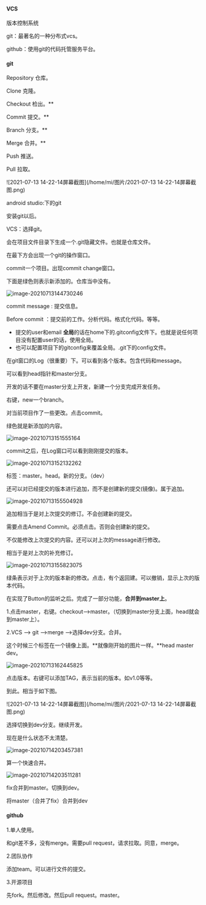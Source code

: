 #### VCS

版本控制系统

 git：最著名的一种分布式vcs。

github：使用git的代码托管服务平台。

#### git

Repository 仓库。

Clone 克隆。

Checkout 检出。**

Commit 提交。**

Branch 分支。**

Merge 合并。**

Push 推送。

Pull 拉取。

![2021-07-13 14-22-14屏幕截图](/home/mi/图片/2021-07-13 14-22-14屏幕截图.png)

android studio:下的git

安装git以后。

VCS：选择git。

会在项目文件目录下生成一个.git隐藏文件。也就是仓库文件。

在最下方会出现一个git的操作窗口。

commit一个项目。出现commit change窗口。

下面是绿色则表示新添加的。仓库当中没有。

![image-20210713144730246](/home/mi/.config/Typora/typora-user-images/image-20210713144730246.png)

commit message : 提交信息。

Before commit ：提交前的工作。分析代码。格式化代码。等等。

- 提交的user和email **全局**的话在home下的.gitconfig文件下。也就是说任何项目没有配置user的话，使用全局。
- 也可以配置项目下的gitconfig来覆盖全局。.git下的config文件。

在git窗口的Log（很重要）下。可以看到各个版本。包含代码和message。

可以看到head指针和master分支。

开发的话不要在master分支上开发，新建一个分支完成开发任务。

右键，new一个branch。



对当前项目作了一些更改。点击commit。

绿色就是新添加的内容。

![image-20210713151555164](/home/mi/.config/Typora/typora-user-images/image-20210713151555164.png)

commit之后，在Log窗口可以看到刚刚提交的版本。

![image-20210713152132262](/home/mi/.config/Typora/typora-user-images/image-20210713152132262.png)

标签：master。head。新的分支。（dev）

还可以对已经提交的版本进行追加，而不是创建新的提交(镜像)。属于追加。

![image-20210713155504928](/home/mi/.config/Typora/typora-user-images/image-20210713155504928.png)

追加相当于是对上次提交的修订。不会创建新的提交。

需要点击Amend Commit。必须点击。否则会创建新的提交。

不仅能修改上次提交的内容。还可以对上次的message进行修改。

相当于是对上次的补充修订。

![image-20210713155823075](/home/mi/.config/Typora/typora-user-images/image-20210713155823075.png)

绿条表示对于上次的版本新的修改。点击，有个返回建。可以撤销，显示上次的版本代码。



在实现了Button的监听之后。完成了一部分功能，**合并到master上**。

1.点击master，右键。checkout-->master。（切换到master分支上面，head就会到master上）。

2.VCS --> git -->merge -->选择dev分支。合并。

这个时候三个标签在一个镜像上面。**就像刚开始的图片一样。**head master dev。

![image-20210713162445825](/home/mi/.config/Typora/typora-user-images/image-20210713162445825.png)

点击版本。右键可以添加TAG，表示当前的版本。如v1.0等等。

到此。相当于如下图。

![2021-07-13 14-22-14屏幕截图](/home/mi/图片/2021-07-13 14-22-14屏幕截图.png)

选择切换到dev分支。继续开发。

现在是什么状态不太清楚。





![image-20210714203457381](/home/mi/.config/Typora/typora-user-images/image-20210714203457381.png)

算一个快速合并。

![image-20210714203511281](/home/mi/.config/Typora/typora-user-images/image-20210714203511281.png)



fix合并到master。切换到dev。

将master（合并了fix）合并到dev

#### github

1.单人使用。

和git差不多，没有merge。需要pull request，请求拉取。同意，merge。

2.团队协作

添加team。可以进行文件的提交。

3.开源项目

先fork。然后修改。然后pull request。master。
